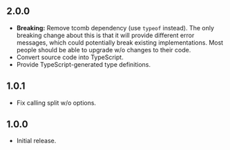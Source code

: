 ## 2.0.0
- **Breaking:** Remove tcomb dependency (use `typeof` instead). The only breaking change about this is that it will provide different error messages, which could potentially break existing implementations. Most people should be able to upgrade w/o changes to their code.
- Convert source code into TypeScript.
- Provide TypeScript-generated type definitions.

## 1.0.1
- Fix calling split w/o options.

## 1.0.0
- Initial release.
